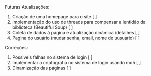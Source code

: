 Futuras Atualizações:

1. Criação de uma homepage para o site [ ]
2. Implementação do uso de threads para compensar a lentidão da biblioteca (Beautiful Soup) [ ]
3. Coleta de dados à página e atualização dinâmica /detalhes [ ]
4. Pagina do usuário (mudar senha, email, nome de uusuário) [ ]


Correções:

1. Possiveis falhas no sistema de login [ ]
2. Implementar a criptografia no sistema de login usando md5 [ ]
3. Dinamização das páginas [ ]
